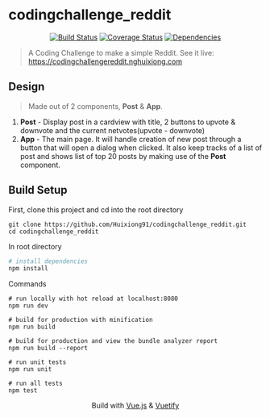 # codingchallenge_reddit 
<p align="center">
  <a href="https://travis-ci.org/Huixiong91/codingchallenge_reddit"><img src="https://travis-ci.org/Huixiong91/codingchallenge_reddit.svg?branch=master" alt="Build Status"></a>
  <a href="https://coveralls.io/github/Huixiong91/codingchallenge_reddit?branch=master"><img src="https://coveralls.io/repos/github/Huixiong91/codingchallenge_reddit/badge.svg?branch=master" alt="Coverage Status"></a>
  <a href="https://github.com/Huixiong91/codingchallenge_reddit"><img src="https://img.shields.io/david/Huixiong91/codingchallenge_reddit.svg" alt="Dependencies"></a>
</p>

> A Coding Challenge to make a simple Reddit. See it live: https://codingchallengereddit.nghuixiong.com

## Design
> Made out of 2 components, **Post** & **App**.
1. **Post** - Display post in a cardview with title, 2 buttons to upvote & downvote and the current netvotes(upvote - downvote)
2. **App** - The main page. It will handle creation of new post through a button that will open a dialog when clicked. It also keep tracks
of a list of post and shows list of top 20 posts by making use of the **Post** component.

## Build Setup

First, clone this project and cd into the root directory
```
git clone https://github.com/Huixiong91/codingchallenge_reddit.git
cd codingchallenge_reddit
```

In root directory
``` bash
# install dependencies
npm install
```

Commands
```
# run locally with hot reload at localhost:8080
npm run dev

# build for production with minification
npm run build

# build for production and view the bundle analyzer report
npm run build --report

# run unit tests
npm run unit

# run all tests
npm test
```

<p align="center">
  Build with <a href="https://github.com/vuejs/vue">Vue.js</a> & <a href="https://github.com/vuetifyjs/vuetify">Vuetify</a>
</p>

